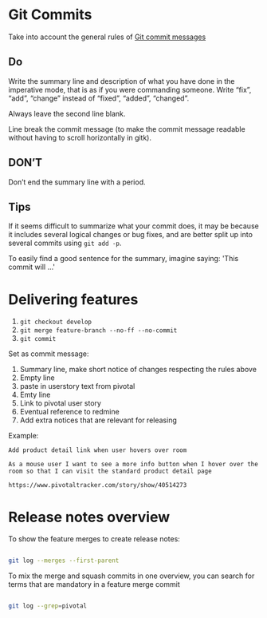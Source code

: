 Git Commits
===========

Take into account the general rules of [Git commit messages](https://gist.github.com/1475276)

Do
--

Write the summary line and description of what you have done in the imperative mode, that is as if you were commanding someone. Write “fix”, “add”, “change” instead of “fixed”, “added”, “changed”.

Always leave the second line blank.

Line break the commit message (to make the commit message readable without having to scroll horizontally in gitk).

DON’T
-----

Don’t end the summary line with a period.

Tips
----
If it seems difficult to summarize what your commit does, it may be because it includes several logical changes or bug fixes, and are better split up into several commits using `git add -p`.

To easily find a good sentence for the summary, imagine saying: 'This commit will …'


Delivering features
===================

 1. `git checkout develop`
 2. `git merge feature-branch --no-ff --no-commit`
 3. `git commit`

Set as commit message:

 1. Summary line, make short notice of changes respecting the rules above
 2. Empty line
 3. paste in userstory text from pivotal
 4. Emty line
 5. Link to pivotal user story
 6. Eventual reference to redmine
 7. Add extra notices that are relevant for releasing

Example:

    Add product detail link when user hovers over room

    As a mouse user I want to see a more info button when I hover over the
    room so that I can visit the standard product detail page

    https://www.pivotaltracker.com/story/show/40514273


Release notes overview
======================

To show the feature merges to create release notes:

```sh

git log --merges --first-parent

```

To mix the merge and squash commits in one overview, you can search for
terms that are mandatory in a feature merge commit

```sh

git log --grep=pivotal

```


